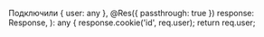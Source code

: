 Подключили
{ user: any },
@Res({ passthrough: true }) response: Response,
): any {
response.cookie('id', req.user);
return req.user;
